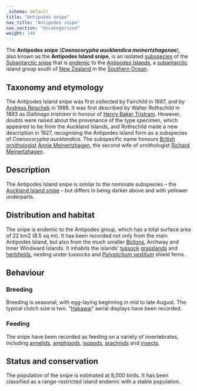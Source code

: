 ```yaml
---
_schema: default
title: "Antipodes snipe"
nav_title: "Antipodes snipe"
nav_section: "Uncategorized"
weight: 140
---
```

                          



 

The **Antipodes snipe** (_**Coenocorypha aucklandica meinertzhagenae**_), also known as the **Antipodes Island snipe**, is an isolated [subspecies](https://en.wikipedia.org/wiki/Subspecies) of the [Subantarctic snipe](https://en.wikipedia.org/wiki/Subantarctic_snipe) that is [endemic](https://en.wikipedia.org/wiki/Endemism) to the [Antipodes Islands](https://en.wikipedia.org/wiki/Antipodes_Islands), a [subantarctic](https://en.wikipedia.org/wiki/Subantarctic) island group south of [New Zealand](https://en.wikipedia.org/wiki/New_Zealand) in the [Southern Ocean](https://en.wikipedia.org/wiki/Southern_Ocean).

Taxonomy and etymology
--------------------------

The Antipodes Island snipe was first collected by Fairchild in 1887, and by [Andreas Reischek](https://en.wikipedia.org/wiki/Andreas_Reischek) in 1888. It was first described by Walter Rothschild in 1893 as _Gallinago tristrami_ in honour of [Henry Baker Tristram](https://en.wikipedia.org/wiki/Henry_Baker_Tristram). However, doubts were raised about the provenance of the type specimen, which appeared to be from the Auckland Islands, and Rothschild made a new description in 1927, recognising the Antipodes Island form as a subspecies of _Coenocorypha aucklandica_. The subspecific name honours [British](https://en.wikipedia.org/wiki/United_Kingdom) [ornithologist](https://en.wikipedia.org/wiki/Ornithology) [Annie Meinertzhagen](https://en.wikipedia.org/wiki/Annie_Meinertzhagen), the second wife of ornithologist [Richard Meinertzhagen](https://en.wikipedia.org/wiki/Richard_Meinertzhagen).

Description
---------------

The Antipodes Island snipe is similar to the nominate subspecies – the [Auckland Island snipe](https://en.wikipedia.org/wiki/Auckland_snipe) – but differs in being darker above and with yellower underparts.

Distribution and habitat
----------------------------

The snipe is endemic to the Antipodes group, which has a total surface area of 22 km2 (8.5 sq mi). It has been recorded not only from the main Antipodes Island, but also from the much smaller [Bollons](https://en.wikipedia.org/wiki/Bollons_Island), Archway and Inner Windward Islands. It inhabits the islands’ [tussock](https://en.wikipedia.org/wiki/Tussock_(grass)) [grasslands](https://en.wikipedia.org/wiki/Grassland) and [herbfields](https://en.wikipedia.org/wiki/Herbfield), nesting under tussocks and _[Polystichum vestitum](https://en.wikipedia.org/wiki/Polystichum_vestitum)_ shield ferns.

Behaviour
-------------

### Breeding

Breeding is seasonal, with egg-laying beginning in mid to late August. The typical clutch size is two. “[Hakawai](https://en.wikipedia.org/wiki/Hakawai_(mythology))” aerial displays have been recorded.

### Feeding

The snipe have been recorded as feeding on a variety of invertebrates, including [annelids](https://en.wikipedia.org/wiki/Annelid), [amphipods](https://en.wikipedia.org/wiki/Amphipod), [isopods](https://en.wikipedia.org/wiki/Isopod), [arachnids](https://en.wikipedia.org/wiki/Arachnid) and [insects](https://en.wikipedia.org/wiki/Insect).

Status and conservation
---------------------------

The population of the snipe is estimated at 8,000 birds. It has been classified as a range-restricted island endemic with a stable population.

